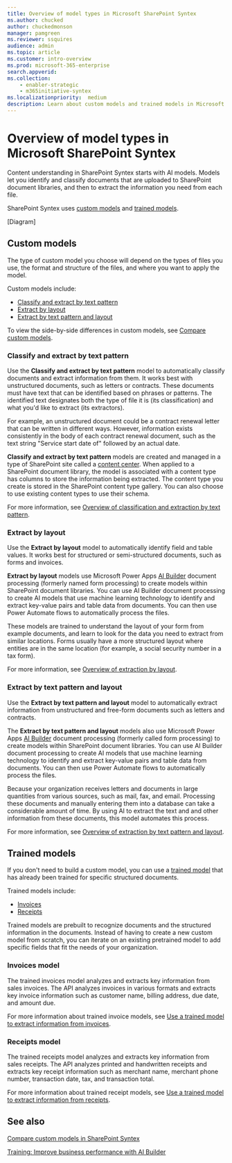 ```yaml
---
title: Overview of model types in Microsoft SharePoint Syntex
ms.author: chucked
author: chuckedmonson
manager: pamgreen
ms.reviewer: ssquires
audience: admin
ms.topic: article
ms.customer: intro-overview
ms.prod: microsoft-365-enterprise
search.appverid: 
ms.collection: 
    - enabler-strategic
    - m365initiative-syntex
ms.localizationpriority:  medium
description: Learn about custom models and trained models in Microsoft SharePoint Syntex.
---
```


# Overview of model types in Microsoft SharePoint Syntex

Content understanding in SharePoint Syntex starts with AI models. Models let you identify and classify documents that are uploaded to SharePoint document libraries, and then to extract the information you need from each file.

SharePoint Syntex uses [custom models](#custom-models) and [trained models](#trained-models). 

[Diagram]

## Custom models

The type of custom model you choose will depend on the types of files you use, the format and structure of the files, and where you want to apply the model.

Custom models include:

- [Classify and extract by text pattern](#classify-and-extract-by-text-pattern)
- [Extract by layout](#extract-by-layout)
- [Extract by text pattern and layout](#extract-by-text-pattern-and-layout)

To view the side-by-side differences in custom models, see [Compare custom models](./difference-between-document-understanding-and-form-processing-model.md).

### Classify and extract by text pattern

Use the **Classify and extract by text pattern** model to automatically classify documents and extract information from them. It works best with unstructured documents, such as letters or contracts. These documents must have text that can be identified based on phrases or patterns. The identified text designates both the type of file it is (its classification) and what you'd like to extract (its extractors).

For example, an unstructured document could be a contract renewal letter that can be written in different ways. However, information exists consistently in the body of each contract renewal document, such as the text string "Service start date of" followed by an actual date.

**Classify and extract by text pattern** models are created and managed in a type of SharePoint site called a [content center](create-a-content-center.md). When applied to a SharePoint document library, the model is associated with a content type has columns to store the information being extracted. The content type you create is stored in the SharePoint content type gallery. You can also choose to use existing content types to use their schema.

For more information, see [Overview of classification and extraction by text pattern](document-understanding-overview.md).

### Extract by layout

Use the **Extract by layout** model to automatically identify field and table values. It works best for structured or semi-structured documents, such as forms and invoices.

**Extract by layout** models use Microsoft Power Apps [AI Builder](/ai-builder/overview) document processing (formerly named form processing) to create models within SharePoint document libraries. You can use AI Builder document processing to create AI models that use machine learning technology to identify and extract key-value pairs and table data from documents. You can then use Power Automate flows to automatically process the files.

These models are trained to understand the layout of your form from example documents, and learn to look for the data you need to extract from similar locations. Forms usually have a more structured layout where entities are in the same location (for example, a social security number in a tax form).

For more information, see [Overview of extraction by layout](form-processing-overview.md).

### Extract by text pattern and layout

Use the **Extract by text pattern and layout** model to automatically extract information from unstructured and free-form documents such as letters and contracts.

The **Extract by text pattern and layout** models also use Microsoft Power Apps [AI Builder](/ai-builder/overview) document processing (formerly called form processing) to create models within SharePoint document libraries. You can use AI Builder document processing to create AI models that use machine learning technology to identify and extract key-value pairs and table data from documents. You can then use Power Automate flows to automatically process the files.

Because your organization receives letters and documents in large quantities from various sources, such as mail, fax, and email. Processing these documents and manually entering them into a database can take a considerable amount of time. By using AI to extract the text and and other information from these documents, this model automates this process.

For more information, see [Overview of extraction by text pattern and layout](extract-by-text-pattern-and-layout-overview.md).

## Trained models

If you don't need to build a custom model, you can use a [trained model](prebuilt-overview.md) that has already been trained for specific structured documents.

Trained models include:

- [Invoices](#invoices-model)
- [Receipts](#receipts-model)

Trained models are prebuilt to recognize documents and the structured information in the documents. Instead of having to create a new custom model from scratch, you can iterate on an existing pretrained model to add specific fields that fit the needs of your organization.

### Invoices model

The trained invoices model analyzes and extracts key information from sales invoices. The API analyzes invoices in various formats and extracts key invoice information such as customer name, billing address, due date, and amount due.

For more information about trained invoice models, see [Use a trained model to extract information from invoices](prebuilt-model-invoice.md).

### Receipts model

The trained receipts model analyzes and extracts key information from sales receipts. The API analyzes printed and handwritten receipts and extracts key receipt information such as merchant name, merchant phone number, transaction date, tax, and transaction total.

For more information about trained receipt models, see [Use a trained model to extract information from receipts](prebuilt-model-receipt.md).

## See also

[Compare custom models in SharePoint Syntex](./difference-between-document-understanding-and-form-processing-model.md)

[Training: Improve business performance with AI Builder](/learn/paths/improve-business-performance-ai-builder/?source=learn)
